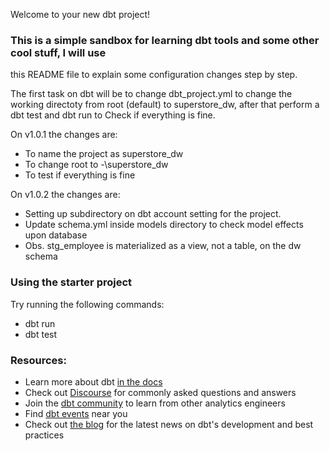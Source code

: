 Welcome to your new dbt project!

### This is a simple sandbox for learning dbt tools and some other cool stuff, I will use
this README file to explain some configuration changes step by step.

The first task on dbt will be to change dbt_project.yml to change the working directoty
from root (default) to superstore_dw, after that perform a dbt test and dbt run to Check 
if everything is fine.

On v1.0.1 the changes are:
- To name the project as superstore_dw
- To change root to -\superstore_dw
- To test if everything is fine

On v1.0.2 the changes are:
- Setting up subdirectory on dbt account setting for the project.
- Update schema.yml inside models directory to check model effects upon database
- Obs. stg_employee is materialized as a view, not a table, on the dw schema

### Using the starter project

Try running the following commands:
- dbt run
- dbt test

### Resources:
- Learn more about dbt [in the docs](https://docs.getdbt.com/docs/introduction)
- Check out [Discourse](https://discourse.getdbt.com/) for commonly asked questions and answers
- Join the [dbt community](http://community.getbdt.com/) to learn from other analytics engineers
- Find [dbt events](https://events.getdbt.com) near you
- Check out [the blog](https://blog.getdbt.com/) for the latest news on dbt's development and best practices
